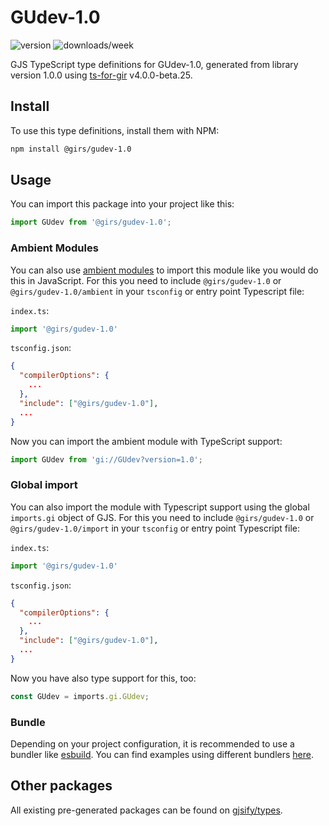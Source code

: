 
# GUdev-1.0

![version](https://img.shields.io/npm/v/@girs/gudev-1.0)
![downloads/week](https://img.shields.io/npm/dw/@girs/gudev-1.0)


GJS TypeScript type definitions for GUdev-1.0, generated from library version 1.0.0 using [ts-for-gir](https://github.com/gjsify/ts-for-gir) v4.0.0-beta.25.


## Install

To use this type definitions, install them with NPM:
```bash
npm install @girs/gudev-1.0
```

## Usage

You can import this package into your project like this:
```ts
import GUdev from '@girs/gudev-1.0';
```

### Ambient Modules

You can also use [ambient modules](https://github.com/gjsify/ts-for-gir/tree/main/packages/cli#ambient-modules) to import this module like you would do this in JavaScript.
For this you need to include `@girs/gudev-1.0` or `@girs/gudev-1.0/ambient` in your `tsconfig` or entry point Typescript file:

`index.ts`:
```ts
import '@girs/gudev-1.0'
```

`tsconfig.json`:
```json
{
  "compilerOptions": {
    ...
  },
  "include": ["@girs/gudev-1.0"],
  ...
}
```

Now you can import the ambient module with TypeScript support: 

```ts
import GUdev from 'gi://GUdev?version=1.0';
```

### Global import

You can also import the module with Typescript support using the global `imports.gi` object of GJS.
For this you need to include `@girs/gudev-1.0` or `@girs/gudev-1.0/import` in your `tsconfig` or entry point Typescript file:

`index.ts`:
```ts
import '@girs/gudev-1.0'
```

`tsconfig.json`:
```json
{
  "compilerOptions": {
    ...
  },
  "include": ["@girs/gudev-1.0"],
  ...
}
```

Now you have also type support for this, too:

```ts
const GUdev = imports.gi.GUdev;
```

### Bundle

Depending on your project configuration, it is recommended to use a bundler like [esbuild](https://esbuild.github.io/). You can find examples using different bundlers [here](https://github.com/gjsify/ts-for-gir/tree/main/examples).

## Other packages

All existing pre-generated packages can be found on [gjsify/types](https://github.com/gjsify/types).

